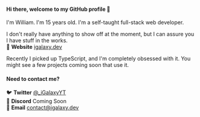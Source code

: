 #### Hi there, welcome to my GitHub profile 👋
I'm William. I'm 15 years old. I'm a self-taught full-stack web developer.

I don't really have anything to show off at the moment, but I can assure you I have stuff in the works. \
🚀 **Website** [igalaxy.dev](https://igalaxy.dev)

Recently I picked up TypeScript, and I'm completely obsessed with it.
You might see a few projects coming soon that use it.

#### Need to contact me?
🐦 **Twitter** [@\_iGalaxyYT](https://twitter.com/_iGalaxyYT) \
💬 **Discord** Coming Soon \
📧 **Email** [contact@igalaxy.dev](mailto://contact@igalaxy.dev)

<!--
**iGalaxyYT/iGalaxyYT** is a ✨ _special_ ✨ repository because its `README.md` (this file) appears on your GitHub profile.

Here are some ideas to get you started:

- 🔭 I’m currently working on ...
- 🌱 I’m currently learning ...
- 👯 I’m looking to collaborate on ...
- 🤔 I’m looking for help with ...
- 💬 Ask me about ...
- 📫 How to reach me: ...
- 😄 Pronouns: ...
- ⚡ Fun fact: ...
-->
